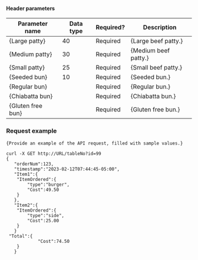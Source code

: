 

#### Header parameters

| Parameter name | Data type   | Required? | Description                          |
|------------------|--------|-----------|--------------------------------------|
| {Large patty}   | 40 | Required  | {Large beef patty.} |
| {Medium patty}   | 30 |  Required  |  {Medium beef patty.} |
| {Small patty}   | 25 |  Required  |  {Small beef patty.} |
| {Seeded bun}   | 10 |  Required  |  {Seeded bun.} |
| {Regular bun}   |  |  Required  |  {Regular bun.} |
| {Chiabatta bun}   |  |  Required  |  {Chiabatta bun.} |
| {Gluten free bun}   |  |  Required  |  {Gluten free bun.} |
        

### Request example

```
{Provide an example of the API request, filled with sample values.}
```
```
curl -X GET http://URL/tableNo?id=99
{
   "orderNum":123,
   "timestamp":"2023-02-12T07:44:45-05:00",
   "Item1":{
  	"ItemOrdered":{
     	"type":"burger",
     	"Cost":49.50
  	}
   },
   "Item2":{
  	"ItemOrdered":{
     	"type":"side",
     	"Cost":25.00
  	}
   }
 "Total":{
  	     	"Cost":74.50
  	}
   }




